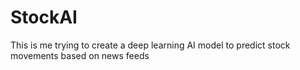 # StockAI
This is me trying to create a deep learning AI model to predict stock movements based on news feeds
